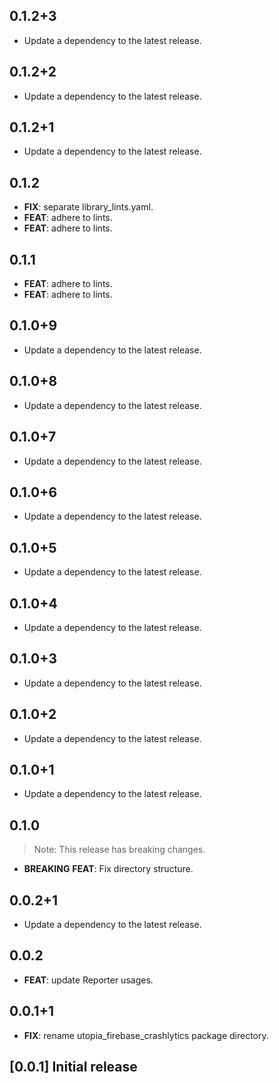 ## 0.1.2+3

 - Update a dependency to the latest release.

## 0.1.2+2

 - Update a dependency to the latest release.

## 0.1.2+1

 - Update a dependency to the latest release.

## 0.1.2

 - **FIX**: separate library_lints.yaml.
 - **FEAT**: adhere to lints.
 - **FEAT**: adhere to lints.

## 0.1.1

 - **FEAT**: adhere to lints.
 - **FEAT**: adhere to lints.

## 0.1.0+9

 - Update a dependency to the latest release.

## 0.1.0+8

 - Update a dependency to the latest release.

## 0.1.0+7

 - Update a dependency to the latest release.

## 0.1.0+6

 - Update a dependency to the latest release.

## 0.1.0+5

 - Update a dependency to the latest release.

## 0.1.0+4

 - Update a dependency to the latest release.

## 0.1.0+3

 - Update a dependency to the latest release.

## 0.1.0+2

 - Update a dependency to the latest release.

## 0.1.0+1

 - Update a dependency to the latest release.

## 0.1.0

> Note: This release has breaking changes.

 - **BREAKING** **FEAT**: Fix directory structure.

## 0.0.2+1

 - Update a dependency to the latest release.

## 0.0.2

 - **FEAT**: update Reporter usages.

## 0.0.1+1

 - **FIX**: rename utopia_firebase_crashlytics package directory.

## [0.0.1] Initial release